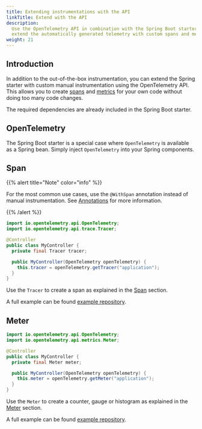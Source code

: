 ```yaml
---
title: Extending instrumentations with the API
linkTitle: Extend with the API
description:
  Use the OpenTelemetry API in combination with the Spring Boot starter to
  extend the automatically generated telemetry with custom spans and metrics
weight: 21
---
```


## Introduction

In addition to the out-of-the-box instrumentation, you can extend the Spring
starter with custom manual instrumentation using the OpenTelemetry API. This
allows you to create [spans](/docs/concepts/signals/traces/#spans) and
[metrics](/docs/concepts/signals/metrics) for your own code without doing too
many code changes.

The required dependencies are already included in the Spring Boot starter.

## OpenTelemetry

The Spring Boot starter is a special case where `OpenTelemetry` is available as
a Spring bean. Simply inject `OpenTelemetry` into your Spring components.

## Span

{{% alert title="Note" color="info" %}}

For the most common use cases, use the `@WithSpan` annotation instead of manual
instrumentation. See [Annotations](../annotations) for more information.

{{% /alert %}}

```java
import io.opentelemetry.api.OpenTelemetry;
import io.opentelemetry.api.trace.Tracer;

@Controller
public class MyController {
  private final Tracer tracer;

  public MyController(OpenTelemetry openTelemetry) {
    this.tracer = openTelemetry.getTracer("application");
  }
}
```

Use the `Tracer` to create a span as explained in the
[Span](/docs/languages/java/api/#span) section.

A full example can be found [example repository].

## Meter

```java
import io.opentelemetry.api.OpenTelemetry;
import io.opentelemetry.api.metrics.Meter;

@Controller
public class MyController {
  private final Meter meter;

  public MyController(OpenTelemetry openTelemetry) {
    this.meter = openTelemetry.getMeter("application");
  }
}
```

Use the `Meter` to create a counter, gauge or histogram as explained in the
[Meter](/docs/languages/java/api/#meter) section.

A full example can be found [example repository].

[example repository]:
  https://github.com/open-telemetry/opentelemetry-java-examples/tree/main/spring-native
